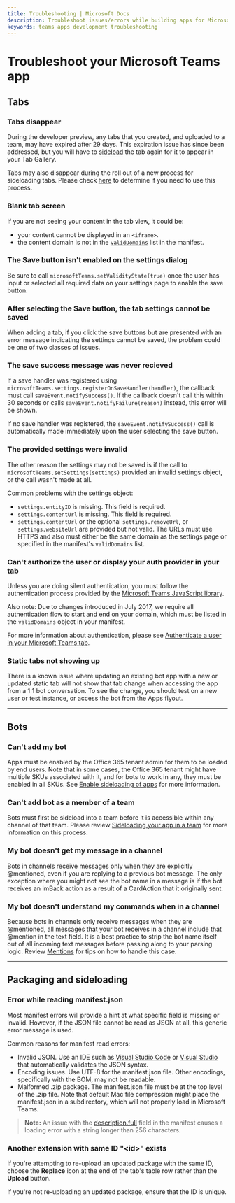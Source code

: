 ```yaml
---
title: Troubleshooting | Microsoft Docs
description: Troubleshoot issues/errors while building apps for Microsoft Teams
keywords: teams apps development troubleshooting
---
```

# Troubleshoot your Microsoft Teams app

## Tabs

### Tabs disappear

During the developer preview, any tabs that you created, and uploaded to a team, may have expired after 29 days.  This expiration issue has since been addressed, but you will have to [sideload](sideload.md) the tab again for it to appear in your Tab Gallery.  

Tabs may also disappear during the roll out of a new process for sideloading tabs.  Please check [here](sideload.md) to determine if you need to use this process.

### Blank tab screen

If you are not seeing your content in the tab view, it could be:
* your content cannot be displayed in an `<iframe>`.
* the content domain is not in the [`validDomains`](schema.md#validdomains) list in the manifest.

### The Save button isn't enabled on the settings dialog

Be sure to call `microsoftTeams.setValidityState(true)` once the user has input or selected all required data on your settings page to enable the save button.

### After selecting the Save button, the tab settings cannot be saved

When adding a tab, if you click the save buttons but are presented with an error message indicating the settings cannot be saved, the problem could be one of two classes of issues.

### The save success message was never recieved

If a save handler was registered using `microsoftTeams.settings.registerOnSaveHandler(handler)`, the callback must call `saveEvent.notifySuccess()`. If the callback doesn't call this within 30 seconds or calls `saveEvent.notifyFailure(reason)` instead, this error will be shown.

If no save handler was registered, the `saveEvent.notifySuccess()` call is automatically made immediately upon the user selecting the save button.

### The provided settings were invalid

The other reason the settings may not be saved is if the call to `microsoftTeams.setSettings(settings)` provided an invalid settings object, or the call wasn't made at all.

Common problems with the settings object:

* `settings.entityID` is missing. This field is required.
* `settings.contentUrl` is missing. This field is required.
* `settings.contentUrl` or the optional `settings.removeUrl`, or `settings.websiteUrl` are provided but not valid. The URLs must use HTTPS and also must either be the same domain as the settings page or specified in the manifest's `validDomains` list.

### Can't authorize the user or display your auth provider in your tab

Unless you are doing silent authentication, you must follow the authentication process provided by the [Microsoft Teams JavaScript library](jslibrary.md).  

Also note: Due to changes introduced in July 2017, we require all authentication flow to start and end on your domain, which must be listed in the `validDomains` object in your manifest.

For more information about authentication, please see [Authenticate a user in your Microsoft Teams tab](auth.md).

### Static tabs not showing up

There is a known issue where updating an existing bot app with a new or updated static tab will not show that tab change when accessing the app from a 1:1 bot conversation.  To see the change, you should test on a new user or test instance, or access the bot from the Apps flyout.

---

## Bots

### Can't add my bot

Apps must be enabled by the Office 365 tenant admin for them to be loaded by end users. Note that in some cases, the Office 365 tenant might have multiple SKUs associated with it, and for bots to work in any, they must be enabled in all SKUs. See [Enable sideloading of apps](https://msdn.microsoft.com/en-us/microsoft-teams/setup#enable-sideloading-of-bots-and-tabs) for more information.

### Can't add bot as a member of a team

Bots must first be sideload into a team before it is accessible within any channel of that team.  Please review [Sideloading your app in a team](sideload.md) for more information on this process.

### My bot doesn't get my message in a channel

Bots in channels receive messages only when they are explicitly @mentioned, even if you are replying to a previous bot message. The only exception where you might not see the bot name in a message is if the bot receives an imBack action as a result of a CardAction that it originally sent.

### My bot doesn't understand my commands when in a channel

Because bots in channels only receive messages when they are @mentioned, all messages that your bot receives in a channel include that @mention in the text field. It is a best practice to strip the bot name itself out of all incoming text messages before passing along to your parsing logic. Review [Mentions](botsinchannels.md#mentions) for tips on how to handle this case.

---

## Packaging and sideloading

### Error while reading manifest.json

Most  manifest errors will provide a hint at what specific field is missing or invalid. However, if the JSON file cannot be read as JSON at all, this generic error message is used.

Common reasons for manifest read errors:

* Invalid JSON. Use an IDE such as [Visual Studio Code](https://code.visualstudio.com) or [Visual Studio](https://www.visualstudio.com/vs/) that automatically validates the JSON syntax.
* Encoding issues. Use UTF-8 for the manifest.json file. Other encodings, specifically with the BOM, may not be readable.
* Malformed .zip package. The manifest.json file must be at the top level of the .zip file. Note that default Mac file compression might place the manifest.json in a subdirectory, which will not properly load in Microsoft Teams.

>**Note:** An issue with the [description.full](schema.md#developer) field in the manifest causes a loading error with a string longer than 256 characters.

### Another extension with same ID "&lt;id&gt;" exists

If you're attempting to re-upload an updated package with the same ID, choose the **Replace** icon at the end of the tab's table row rather than the **Upload** button.

If you're not re-uploading an updated package, ensure that the ID is unique.
